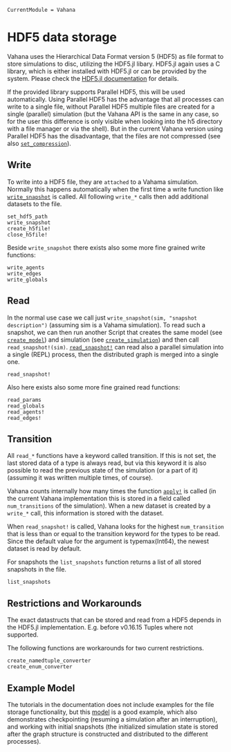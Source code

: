 ```@meta
CurrentModule = Vahana
```

# HDF5 data storage

Vahana uses the Hierarchical Data Format version 5 (HDF5) as file
format to store simulations to disc, utilizing the HDF5.jl
libary. HDF5.jl again uses a C library, which is either installed with
HDF5.jl or can be provided by the system. Please check the [HDF5.jl
documentation](https://juliaio.github.io/HDF5.jl/stable/#Installation)
for details.

If the provided library supports Parallel HDF5, this will be used
automatically. Using Parallel HDF5 has the advantage that all
processes can write to a single file, without Parallel HDF5 multiple
files are created for a single (parallel) simulation (but the Vahana
API is the same in any case, so for the user this difference is only
visible when looking into the h5 directory with a file manager or via
the shell). But in the current Vahana version using Parallel HDF5 has
the disadvantage, that the files are not compressed (see also
[`set_compression`](@ref)).

## Write 

To write into a HDF5 file, they are `attached` to a Vahama
simulation. Normally this happens automatically when the first time a
write function like [`write_snapshot`](@ref) is called. All following
`write_*` calls then add additional datasets to the file.

```@docs
set_hdf5_path
write_snapshot
create_h5file!
close_h5file!
```
Beside `write_snapshot` there exists also some more fine grained write
functions:

```@docs
write_agents
write_edges
write_globals
```

## Read

In the normal use case we call just `write_snapshot(sim, "snapshot
description")` (assuming sim is a Vahama simulation). To read such a
snapshot, we can then run another Script that creates the same model
(see [`create_model`](@ref)) and simulation (see
[`create_simulation`](@ref)) and then call
`read_snapshot!(sim)`. [`read_snapshot!`](@ref) can read also a
parallel simulation into a single (REPL) process, then the distributed
graph is merged into a single one.

```@docs
read_snapshot!
```

Also here exists also some more fine grained read functions:

```@docs
read_params
read_globals
read_agents!
read_edges!
```

## Transition 

All `read_*` functions have a keyword called transition. If this is
not set, the last stored data of a type is always read, but via this
keyword it is also possible to read the previous state of the
simulation (or a part of it) (assuming it was written multiple times,
of course).

Vahana counts internally how many times the function [`apply!`](@ref)
is called (in the current Vahana implementation this is stored in a
field called `num_transitions` of the simulation). When a new dataset
is created by a `write_*` call, this information is stored with the
dataset.

When `read_snapshot!` is called, Vahana looks for the highest
`num_transition` that is less than or equal to the transition keyword
for the types to be read. Since the default value for the argument is
typemax(Int64), the newest dataset is read by default.

For snapshots the `list_snapshots` function returns a list of all
stored snapshots in the file.

```@docs
list_snapshots
```

## Restrictions and Workarounds

The exact datastructs that can be stored and read from a HDF5 depends
in the HDF5.jl implementation. E.g. before v0.16.15 Tuples where not
supported. 

The following functions are workarounds for two current restrictions.

```@docs
create_namedtuple_converter
create_enum_converter
```

## Example Model

The tutorials in the documentation does not include examples for the
file storage functionality, but this
[model](https://git.zib.de/sfuerst/vahana-episim/) is a good example,
which also demonstrates checkpointing (resuming a simulation after an
interruption), and working with initial snapshots (the initialized
simulation state is stored after the graph structure is constructed
and distributed to the different processes).

